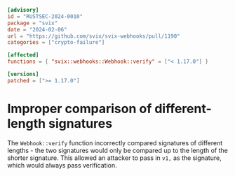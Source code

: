 ```toml
[advisory]
id = "RUSTSEC-2024-0010"
package = "svix"
date = "2024-02-06"
url = "https://github.com/svix/svix-webhooks/pull/1190"
categories = ["crypto-failure"]

[affected]
functions = { "svix::webhooks::Webhook::verify" = ["< 1.17.0"] }

[versions]
patched = [">= 1.17.0"]
```

# Improper comparison of different-length signatures

The `Webhook::verify` function incorrectly compared signatures of
different lengths - the two signatures would only be compared up to
the length of the shorter signature. This allowed an attacker to
pass in `v1,` as the signature, which would always pass verification.

